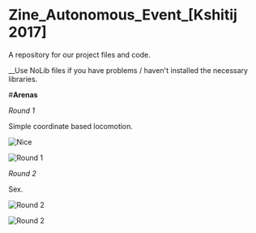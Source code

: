 # Zine_Autonomous_Event_[Kshitij 2017]
A repository for our project files and code.

__Use NoLib files if you have problems / haven't installed the necessary libraries.

#**Arenas**

*Round 1*

Simple coordinate based locomotion.

![Nice](https://www.robotix.in/img/event/conquest/4.jpg)

![Round 1](https://www.robotix.in/img/event/conquest/3.jpg)

*Round 2*

Sex.

![Round 2](https://www.robotix.in/img/event/conquest/1.jpg)

![Round 2](https://www.robotix.in/img/event/conquest/2.jpg)
